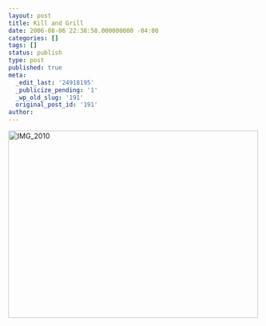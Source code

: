 ```yaml
---
layout: post
title: Kill and Grill
date: 2006-08-06 22:38:58.000000000 -04:00
categories: []
tags: []
status: publish
type: post
published: true
meta:
  _edit_last: '24918195'
  _publicize_pending: '1'
  _wp_old_slug: '191'
  original_post_id: '191'
author: 
---
```

<a href="http://www.flickr.com/photos/matthewsim/sets/72157594189468894/" title="IMG_2010 by Matthew Simoneau, on Flickr"><img src="http://farm1.staticflickr.com/68/183311795_0a66e5ca47.jpg" width="500" height="375" alt="IMG_2010" /></a>
